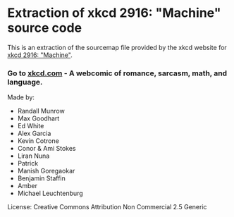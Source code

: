 # Extraction of xkcd 2916: "Machine" source code

This is an extraction of the sourcemap file provided by the xkcd website for [xkcd 2916: "Machine"](https://xkcd.com/2916/).

### Go to [xkcd.com](https://xkcd.com/) - A webcomic of romance, sarcasm, math, and language.

Made by:

- Randall Munrow
- Max Goodhart
- Ed White
- Alex Garcia
- Kevin Cotrone
- Conor & Ami Stokes
- Liran Nuna
- Patrick
- Manish Goregaokar
- Benjamin Staffin
- Amber
- Michael Leuchtenburg

License: Creative Commons Attribution Non Commercial 2.5 Generic
